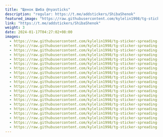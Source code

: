 ```yaml
---
title: "Щенок Шиба @nyasticks"
description: "regular: https://t.me/addstickers/ShibaShenok"
featured_image: "https://raw.githubusercontent.com/kylelin1998/tg-sticker-spreading-worldwide-images/main/img/c0ca6402-1a35-4616-8a45-50d8cb6fdf64.jpg"
link: "https://t.me/addstickers/ShibaShenok"
weight: 3
date: 2024-01-17T04:27:02+08:00
images:
  - https://raw.githubusercontent.com/kylelin1998/tg-sticker-spreading-worldwide-images/main/img/c0ca6402-1a35-4616-8a45-50d8cb6fdf64.jpg
  - https://raw.githubusercontent.com/kylelin1998/tg-sticker-spreading-worldwide-images/main/img/e2716fe5-2539-40ef-9eac-122865208f31.jpg
  - https://raw.githubusercontent.com/kylelin1998/tg-sticker-spreading-worldwide-images/main/img/6f8cb8e1-3e8b-40d6-bc5c-72501cb1e94d.jpg
  - https://raw.githubusercontent.com/kylelin1998/tg-sticker-spreading-worldwide-images/main/img/362b5f06-770b-4793-9ce5-d4134f27f068.jpg
  - https://raw.githubusercontent.com/kylelin1998/tg-sticker-spreading-worldwide-images/main/img/8d850471-3b21-49fb-9045-db80735aca4a.jpg
  - https://raw.githubusercontent.com/kylelin1998/tg-sticker-spreading-worldwide-images/main/img/e6d87c1d-715c-4226-9ee1-c751963257aa.jpg
  - https://raw.githubusercontent.com/kylelin1998/tg-sticker-spreading-worldwide-images/main/img/cb2bde23-ae8f-44ab-9fd1-231c63915448.jpg
  - https://raw.githubusercontent.com/kylelin1998/tg-sticker-spreading-worldwide-images/main/img/5c798072-e7d1-4573-b1a2-e5bb54b97636.jpg
  - https://raw.githubusercontent.com/kylelin1998/tg-sticker-spreading-worldwide-images/main/img/8b220bf9-c18e-4d16-9557-59eab17318e6.jpg
  - https://raw.githubusercontent.com/kylelin1998/tg-sticker-spreading-worldwide-images/main/img/6d406b74-1ba3-444b-95ab-ae0cf8def40b.jpg
  - https://raw.githubusercontent.com/kylelin1998/tg-sticker-spreading-worldwide-images/main/img/870b3623-3e40-40a3-af0a-6c4b6475ff32.jpg
  - https://raw.githubusercontent.com/kylelin1998/tg-sticker-spreading-worldwide-images/main/img/874fbfb5-e175-4db8-9b9f-9b47aff051f0.jpg
  - https://raw.githubusercontent.com/kylelin1998/tg-sticker-spreading-worldwide-images/main/img/a97d268c-0059-4194-9db8-355010f1b120.jpg
  - https://raw.githubusercontent.com/kylelin1998/tg-sticker-spreading-worldwide-images/main/img/b8e33234-35cb-4332-a275-22458cd83a6f.jpg
  - https://raw.githubusercontent.com/kylelin1998/tg-sticker-spreading-worldwide-images/main/img/35762cc5-9848-4fa7-8c35-75f8fe761b14.jpg
  - https://raw.githubusercontent.com/kylelin1998/tg-sticker-spreading-worldwide-images/main/img/84f8243d-8691-4f63-8184-de84fe46db6b.jpg
  - https://raw.githubusercontent.com/kylelin1998/tg-sticker-spreading-worldwide-images/main/img/8a261b27-9c51-4fb1-a192-d3d16cb36641.jpg
  - https://raw.githubusercontent.com/kylelin1998/tg-sticker-spreading-worldwide-images/main/img/2301fb32-fb72-4293-9914-7803cc2532f0.jpg
  - https://raw.githubusercontent.com/kylelin1998/tg-sticker-spreading-worldwide-images/main/img/bac9b8cc-708c-4228-ae67-28059112a270.jpg
  - https://raw.githubusercontent.com/kylelin1998/tg-sticker-spreading-worldwide-images/main/img/d6154f02-52c1-41e6-b302-d7367f56982b.jpg
---
```

